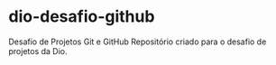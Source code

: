 # dio-desafio-github
Desafio de Projetos Git e GitHub
Repositório criado para o desafio de projetos da Dio.

